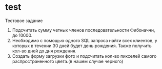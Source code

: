 # test
Тестовое задание
1) Подсчитать сумму четных членов последовательности Фибоначчи, до  10000.
2) Необходимо с помощью одного SQL запроса найти всех клиентов, у которых в течении 30 дней будет день рождения. 
   Также получить кол-во дней до дня рождения.
3) Создать форму загрузки фото и подсчитать кол-во пикселей самого распространенного цвета.(в нашем случае черного)
